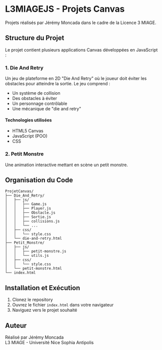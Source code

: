 # L3MIAGEJS - Projets Canvas

Projets réalisés par Jérémy Moncada dans le cadre de la Licence 3 MIAGE.

## Structure du Projet

Le projet contient plusieurs applications Canvas développées en JavaScript :

### 1. Die And Retry

Un jeu de plateforme en 2D "Die And Retry" où le joueur doit éviter les obstacles pour atteindre la sortie. Le jeu comprend :
- Un système de collision
- Des obstacles à éviter
- Un personnage contrôlable
- Une mécanique de "die and retry"

#### Technologies utilisées
- HTML5 Canvas
- JavaScript (POO)
- CSS

### 2. Petit Monstre

Une animation interactive mettant en scène un petit monstre.

## Organisation du Code

```
ProjetCanvas/
├── Die_And_Retry/
│   ├── js/
│   │   ├── Game.js
│   │   ├── Player.js
│   │   ├── Obstacle.js
│   │   ├── Sortie.js
│   │   ├── collisions.js
│   │   └── ...
│   ├── css/
│   │   └── style.css
│   └── die-and-retry.html
├── Petit_Monstre/
│   ├── js/
│   │   ├── petit-monstre.js
│   │   └── utils.js
│   ├── css/
│   │   └── style.css
│   └── petit-monstre.html
└── index.html
```

## Installation et Exécution

1. Clonez le repository
2. Ouvrez le fichier `index.html` dans votre navigateur
3. Naviguez vers le projet souhaité

## Auteur

Réalisé par Jérémy Moncada  
L3 MIAGE - Université Nice Sophia Antipolis
